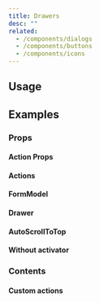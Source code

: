 ```yaml
---
title: Drawers
desc: ""
related:
  - /components/dialogs
  - /components/buttons
  - /components/icons
---
```


## Usage

<drawers-usage></drawers-usage>

## Examples

### Props

#### Action Props

<masa-example file="Examples.components.drawers.ActionProps"></masa-example>

#### Actions

<masa-example file="Examples.components.drawers.Actions"></masa-example>

#### FormModel

<masa-example file="Examples.components.drawers.FormModel"></masa-example>

#### Drawer

<masa-example file="Examples.components.drawers.Left"></masa-example>

#### AutoScrollToTop

<masa-example file="Examples.components.drawers.ScrollToTopOnHide"></masa-example>

#### Without activator

<masa-example file="Examples.components.drawers.WithoutActivator"></masa-example>

### Contents

#### Custom actions

<masa-example file="Examples.components.drawers.CustomActions"></masa-example>
